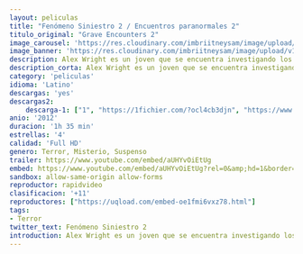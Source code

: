 ```yaml
---
layout: peliculas
title: "Fenómeno Siniestro 2 / Encuentros paranormales 2"
titulo_original: "Grave Encounters 2"
image_carousel: 'https://res.cloudinary.com/imbriitneysam/image/upload/v1545017288/siniestro-poster-min.jpg'
image_banner: 'https://res.cloudinary.com/imbriitneysam/image/upload/v1545017289/siniestro2-banner-min.jpg'
description: Alex Wright es un joven que se encuentra investigando los extraños acontecimientos que vimos en la primera parte y por tanto, la desaparición del protagonista de aquella Sean Rogerson. Un día recibe un misterioso vídeo de un bloguero que firman con el pseudónimo de DeathAwaits666. En ella puede ver como Sean Rogerson sigue vivo pero continúa atrapado en el hospital psiquiátrico Collingwood. Alex y sus amigos deciden quedar con el bloguero para tratar de obtener nueva información y de este modo descubrir qué ha sucedido realmente. Sin embargo, pronto se verán enfrentándose cara a cara con un mal que no puede definirse con palabras. Ahora, deberán ser más listos e inteligentes que lo que fueron Rogerson y sus amigos, y deberán hacer lo posible por salir del hospital antes de que sea demasiado tarde.. Grave Encounters 2
description_corta: Alex Wright es un joven que se encuentra investigando los extraños acontecimientos que vimos en la primera parte y por tanto, la desaparición del protagonista de aquella Sean Rogerson. Un día recibe un misterioso...
category: 'peliculas'
idioma: 'Latino'
descargas: 'yes'
descargas2:
    descarga-1: ["1", "https://1fichier.com/?ocl4cb3djn", "https://www.google.com/s2/favicons?domain=openload.co","OpenLoad","https://res.cloudinary.com/imbriitneysam/image/upload/v1541473684/mexico.png", "Latino", "HD"]
anio: '2012'
duracion: '1h 35 min'
estrellas: '4'
calidad: 'Full HD'
genero: Terror, Misterio, Suspenso
trailer: https://www.youtube.com/embed/aUHYvOiEtUg
embed: https://www.youtube.com/embed/aUHYvOiEtUg?rel=0&amp;hd=1&border=0&wmode=opaque&enablejsapi=1&modestbranding=1&controls=1&showinfo=1
sandbox: allow-same-origin allow-forms
reproductor: rapidvideo
clasificacion: '+11'
reproductores: ["https://uqload.com/embed-oe1fmi6vxz78.html"]
tags:
- Terror
twitter_text: Fenómeno Siniestro 2
introduction: Alex Wright es un joven que se encuentra investigando los extraños acontecimientos que vimos en la primera parte y por tanto, la desaparición del protagonista de aquella Sean Rogerson. Un día recibe un misterioso...
---
```



 







